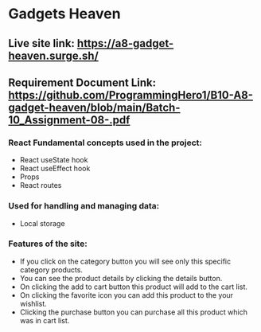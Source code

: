 # Gadgets Heaven
## Live site link: https://a8-gadget-heaven.surge.sh/

## Requirement Document Link: https://github.com/ProgrammingHero1/B10-A8-gadget-heaven/blob/main/Batch-10_Assignment-08-.pdf

### React Fundamental concepts used in the project:
- React useState hook
- React useEffect hook 
- Props
- React routes

### Used for handling and managing data: 
- Local storage

### Features of the site: 
- If you click on the category button you will see only this specific category products.
- You can see the product details by clicking the details button.
- On clicking the add to cart button this product will add to the cart list.
- On clicking the favorite icon you can add this product to the your wishlist.
- Clicking the purchase button you can purchase all this product which was in cart list. 
